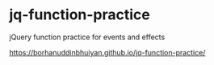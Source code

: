 # jq-function-practice
jQuery function practice for events and effects

https://borhanuddinbhuiyan.github.io/jq-function-practice/
